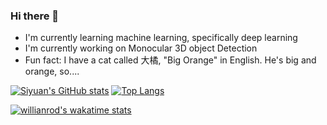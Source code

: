 ### Hi there 👋

- I'm currently learning machine learning, specifically deep learning
- I'm currently working on Monocular 3D object Detection
- Fun fact: I have a cat called 大橘, "Big Orange" in English. He's big and orange, so....

[![Siyuan's GitHub stats](https://github-readme-stats.vercel.app/api?username=syKevinPeng)](https://github.com/anuraghazra/github-readme-stats)
[![Top Langs](https://github-readme-stats.vercel.app/api/top-langs/?username=syKevinPeng&layout=compact)](https://github.com/anuraghazra/github-readme-stats)

[![willianrod's wakatime stats](https://github-readme-stats.vercel.app/api/wakatime?username=syKevinPeng)](https://github.com/anuraghazra/github-readme-stats)
<!--
**syKevinPeng/syKevinPeng** is a ✨ _special_ ✨ repository because its `README.md` (this file) appears on your GitHub profile.

Here are some ideas to get you started:

- 🔭 I’m currently working on ...
- 🌱 I’m currently learning ...
- 👯 I’m looking to collaborate on ...
- 🤔 I’m looking for help with ...
- 💬 Ask me about ...
- 📫 How to reach me: ...
- 😄 Pronouns: ...
- ⚡ Fun fact: ...
-->
